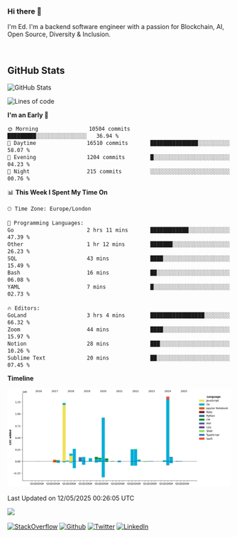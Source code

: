### Hi there 👋
 I'm Ed. I'm a backend software engineer with a passion for Blockchain, AI, Open Source, Diversity & Inclusion.

<br />

<h2>GitHub Stats</h2>
<p><img src="https://github-readme-stats.vercel.app/api?username=echarrod&amp;show_icons=true" alt="GitHub Stats"></p>

<!--START_SECTION:waka-->
![Lines of code](https://img.shields.io/badge/From%20Hello%20World%20I%27ve%20Written-5.2%20million%20lines%20of%20code-blue)

**I'm an Early 🐤** 

```text
🌞 Morning                10504 commits       █████████░░░░░░░░░░░░░░░░   36.94 % 
🌆 Daytime                16510 commits       ███████████████░░░░░░░░░░   58.07 % 
🌃 Evening                1204 commits        █░░░░░░░░░░░░░░░░░░░░░░░░   04.23 % 
🌙 Night                  215 commits         ░░░░░░░░░░░░░░░░░░░░░░░░░   00.76 % 
```


📊 **This Week I Spent My Time On** 

```text
🕑︎ Time Zone: Europe/London

💬 Programming Languages: 
Go                       2 hrs 11 mins       ████████████░░░░░░░░░░░░░   47.39 % 
Other                    1 hr 12 mins        ███████░░░░░░░░░░░░░░░░░░   26.23 % 
SQL                      43 mins             ████░░░░░░░░░░░░░░░░░░░░░   15.49 % 
Bash                     16 mins             ██░░░░░░░░░░░░░░░░░░░░░░░   06.08 % 
YAML                     7 mins              █░░░░░░░░░░░░░░░░░░░░░░░░   02.73 % 

🔥 Editors: 
GoLand                   3 hrs 4 mins        █████████████████░░░░░░░░   66.32 % 
Zoom                     44 mins             ████░░░░░░░░░░░░░░░░░░░░░   15.97 % 
Notion                   28 mins             ███░░░░░░░░░░░░░░░░░░░░░░   10.26 % 
Sublime Text             20 mins             ██░░░░░░░░░░░░░░░░░░░░░░░   07.45 % 
```

**Timeline**

![Lines of Code chart](https://raw.githubusercontent.com/echarrod/echarrod/main/assets/bar_graph.png)


 Last Updated on 12/05/2025 00:26:05 UTC
<!--END_SECTION:waka-->

![](https://komarev.com/ghpvc/?username=echarrod)

<p>
<a href="https://stackoverflow.com/users/1014632/ech" target="_blank"><img alt="StackOverflow" src="https://img.shields.io/badge/-Stackoverflow-FE7A16?style=for-the-badge&logo=stack-overflow&logoColor=white" /></a> 
<a href="https://github.com/echarrod" target="_blank"><img alt="Github" src="https://img.shields.io/badge/GitHub-%2312100E.svg?&style=for-the-badge&logo=Github&logoColor=white" /></a> 
<a href="https://twitter.com/e_harrod" target="_blank"><img alt="Twitter" src="https://img.shields.io/badge/twitter-%231DA1F2.svg?&style=for-the-badge&logo=twitter&logoColor=white" /></a> 
<a href="https://www.linkedin.com/in/ed-harrod" target="_blank"><img alt="LinkedIn" src="https://img.shields.io/badge/linkedin-%230077B5.svg?&style=for-the-badge&logo=linkedin&logoColor=white" /></a>
